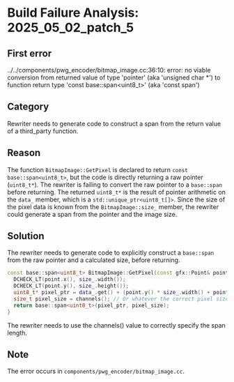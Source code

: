 # Build Failure Analysis: 2025_05_02_patch_5

## First error

../../components/pwg_encoder/bitmap_image.cc:36:10: error: no viable conversion from returned value of type 'pointer' (aka 'unsigned char *') to function return type 'const base::span<uint8_t>' (aka 'const span<unsigned char>')

## Category
Rewriter needs to generate code to construct a span from the return value of a third_party function.

## Reason
The function `BitmapImage::GetPixel` is declared to return `const base::span<uint8_t>`, but the code is directly returning a raw pointer (`uint8_t*`).  The rewriter is failing to convert the raw pointer to a `base::span` before returning. The returned `uint8_t*` is the result of pointer arithmetic on the `data_` member, which is a `std::unique_ptr<uint8_t[]>`. Since the size of the pixel data is known from the `BitmapImage::size_` member, the rewriter could generate a span from the pointer and the image size.

## Solution
The rewriter needs to generate code to explicitly construct a `base::span` from the raw pointer and a calculated size, before returning.

```c++
const base::span<uint8_t> BitmapImage::GetPixel(const gfx::Point& point) const {
  DCHECK_LT(point.x(), size_.width());
  DCHECK_LT(point.y(), size_.height());
  uint8_t* pixel_ptr = data_.get() + (point.y() * size_.width() + point.x()) * channels();
  size_t pixel_size = channels(); // Or whatever the correct pixel size is
  return base::span<uint8_t>(pixel_ptr, pixel_size);
}
```
The rewriter needs to use the channels() value to correctly specify the span length.

## Note
The error occurs in `components/pwg_encoder/bitmap_image.cc`.
